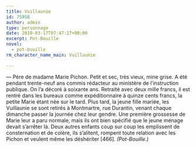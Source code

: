 ```yaml
---
title: Vuillaunie
id: 75958
author: admin
type: personnage
date: 2010-03-17T07:47:27+00:00
excerpt: Pot-Bouille
novel:
  - pot-bouille
rm_character_name_main: Vuillaunie

---
```

— Père de madame Marie Pichon. Petit et sec, très vieux, mine grise. A été pendant trente-neuf ans commis rédacteur au ministère de l&rsquo;instruction publique. On l&rsquo;a décoré à soixante ans. Retraité avec deux mille francs, il est rentré dans les bureaux comme expéditionnaire à quinze cents francs, la petite Marie étant née sur le tard. Plus tard, la jeune fille mariée, les Vuillaunie se sont retirés à Montmartre, rue Durantin, venant chaque dimanche passer la journée chez leur gendre. Une première grossesse de Marie leur a paru normale, mais ils ont bien spécifié que le jeune ménage devait s&rsquo;arrêter là. Deux autres enfants coup sur coup les emplissent de consternation et de colère, ils s&rsquo;alitent, rompent toute relation avec les Pichon et veulent même les déshériter [466]. _(Pot-Bouille.)_